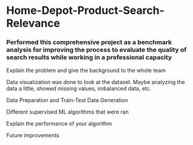 # Home-Depot-Product-Search-Relevance
### Performed this comprehensive project as a benchmark analysis for improving the process to evaluate the quality of search results while working in a professional capacity
   Explain the problem and give the background to the whole team
   
   Data visualization was done to look at the dataset. Maybe analyzing the data a little, showed missing values, imbalanced data, etc.
   
   Data Preparation and Train-Test Data Generation
   
   Different supervised ML algorithms that were ran
   
   Explain the performance of your algorithm
   
   Future improvements
